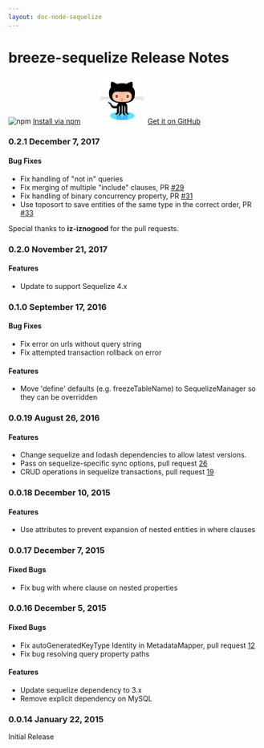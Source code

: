 ```yaml
---
layout: doc-node-sequelize
---
```

# breeze-sequelize Release Notes

<img src="https://cldup.com/Rg6WLgqccB.svg" title="npm" width="78px"/> [Install via npm](https://www.npmjs.com/package/breeze-sequelize) <img src="/images/logos/github-logo.png" title="github" style="margin-left:30px"/> [Get it on GitHub](https://github.com/Breeze/breeze.server.node)

### <a name="0021"></a>0.2.1 <span class="doc-date">December 7, 2017</span>

#### Bug Fixes

 - Fix handling of "not in" queries
 - Fix merging of multiple "include" clauses, PR [#29](https://github.com/Breeze/breeze.server.node/pull/29)
 - Fix handling of binary concurrency property, PR [#31](https://github.com/Breeze/breeze.server.node/pull/31)
 - Use toposort to save entities of the same type in the correct order, PR [#33](https://github.com/Breeze/breeze.server.node/pull/33)

Special thanks to **iz-iznogood** for the pull requests.

### <a name="0020"></a>0.2.0 <span class="doc-date">November 21, 2017</span>

#### Features
 - Update to support Sequelize 4.x

### <a name="0010"></a>0.1.0 <span class="doc-date">September 17, 2016</span>

#### Bug Fixes
 - Fix error on urls without query string
 - Fix attempted transaction rollback on error

#### Features
 - Move 'define' defaults (e.g. freezeTableName) to SequelizeManager so they can be overridden

### <a name="0019"></a>0.0.19 <span class="doc-date">August 26, 2016</span>

#### Features
 - Change sequelize and lodash dependencies to allow latest versions.
 - Pass on sequelize-specific sync options, pull request [26](https://github.com/Breeze/breeze.server.node/pull/26)
 - CRUD operations in sequelize transactions, pull request [19](https://github.com/Breeze/breeze.server.node/pull/19) 

### <a name="0018"></a>0.0.18 <span class="doc-date">December 10, 2015</span>

#### Features
 - Use attributes to prevent expansion of nested entities in where clauses

### <a name="0017"></a>0.0.17 <span class="doc-date">December 7, 2015</span>

#### Fixed Bugs
 - Fix bug with where clause on nested properties

### <a name="0016"></a>0.0.16 <span class="doc-date">December 5, 2015</span>

#### Fixed Bugs
 - Fix autoGeneratedKeyType Identity in MetadataMapper, pull request [12](https://github.com/Breeze/breeze.server.node/pull/12)
 - Fix bug resolving query property paths 

#### Features
 - Update sequelize dependency to 3.x
 - Remove explicit dependency on MySQL

### <a name="0014"></a>0.0.14 <span class="doc-date">January 22, 2015</span>

Initial Release
